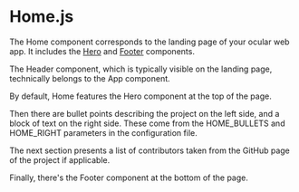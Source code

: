 # Home.js

The Home component corresponds to the landing page of your ocular web app. It includes the [Hero](./hero) and [Footer](./footer) components. 

The Header component, which is typically visible on the landing page, technically belongs to the App component.

By default, Home features the Hero component at the top of the page. 

Then there are bullet points describing the project on the left side, and a block of text on the right side. 
These come from the HOME_BULLETS and HOME_RIGHT parameters in the configuration file.  

The next section presents a list of contributors taken from the GitHub page of the project if applicable. 

Finally, there's the Footer component at the bottom of the page. 


